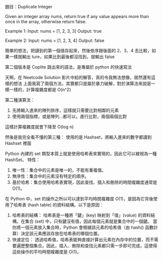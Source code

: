 題目：Duplicate Integer

Given an integer array nums, return true if any value appears more than once in the array, otherwise return false.

Example 1:
Input: nums = [1, 2, 3, 3]
Output: true

Example 2:
Input: nums = [1, 2, 3, 4]
Output: false

簡單的想法，把讀到的第一個值存起來，然後依序跟後面的 2、3、4 去比較，如果一樣就輸出 ture，如果比到最後都沒找到，就輸出 false

第二個版本是 Coplite 跳出來的語法，是專屬於 python 的快速寫法

天啊，在 Neetcode Solution 影片中給的解答，真的令我無法想像，居然還有這樣的想法
上面我寫了兩個方法，其實都只是屬於暴力破解，對於演算法來說是一模一樣的，計算複雜度都是 O(n^2)

第二種演算法：
1. 先將輸入進來的陣列排序，這樣就只需要比對相鄰的元素
2. 使用兩個指標，或是陣列...都可以，進行比對，兩個兩個比對

這樣計算複雜度就會下降至 O(log n)


然後是我完全看不懂的第三種：
使用的是 Hashset，將輸入進來的數字都讀到 Hashset 裡面

Python 內建的 set 類型本質上就是使用哈希表來實現的，因此它可以被視為一種 HashSet。
特性：
1. 唯一性：集合中的元素是唯一的，不能有重複值。
2. 無序性：集合中的元素沒有特定的順序。
3. 基於哈希：集合使用哈希表實現，因此查找、插入和刪除的時間複雜度通常是 O(1)。


在 Python 中，set 的操作之所以可以達到平均時間複雜度 O(1)，是因為它背後使用了哈希表 (hash table) 的資料結構。以下是原因：

1. 哈希表的結構：
哈希表是一種將「鍵」(key) 映射到「值」(value) 的資料結構。在集合 (set) 中，只有鍵沒有值，因此每個元素就是集合中的一個鍵。
當你將一個元素放入集合時，Python 會根據該元素的哈希值（由 hash() 函數計算）決定該元素應該存放在哈希表的哪個位置。
2. 快速定位：
透過哈希值，哈希表能夠直接計算出元素在內存中的位置，而不需要遍歷整個集合。因此，插入、刪除和查找元素都只需一步即可完成，這使得這些操作的平均時間複雜度是 O(1)。